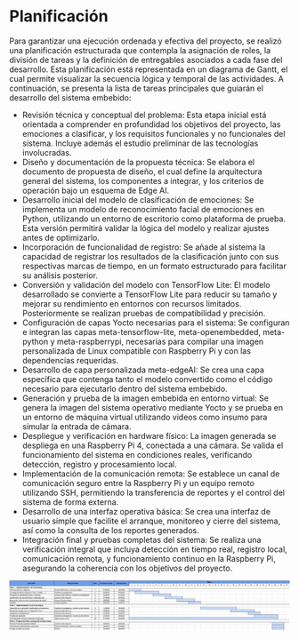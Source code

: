 # Planificación
Para garantizar una ejecución ordenada y efectiva del proyecto, se realizó una planificación estructurada que contempla la asignación de roles, la división de tareas y la definición de entregables asociados a cada fase del desarrollo. Esta planificación está representada en un diagrama de Gantt, el cual permite visualizar la secuencia lógica y temporal de las actividades. A continuación, se presenta la lista de tareas principales que guiarán el desarrollo del sistema embebido:

- Revisión técnica y conceptual del problema: Esta etapa inicial está orientada a comprender en profundidad los objetivos del proyecto, las emociones a clasificar, y los requisitos funcionales y no funcionales del sistema. Incluye además el estudio preliminar de las tecnologías involucradas.
- Diseño y documentación de la propuesta técnica: Se elabora el documento de propuesta de diseño, el cual define la arquitectura general del sistema, los componentes a integrar, y los criterios de operación bajo un esquema de Edge AI.
- Desarrollo inicial del modelo de clasificación de emociones: Se implementa un modelo de reconocimiento facial de emociones en Python, utilizando un entorno de escritorio como plataforma de prueba. Esta versión permitirá validar la lógica del modelo y realizar ajustes antes de optimizarlo.
- Incorporación de funcionalidad de registro: Se añade al sistema la capacidad de registrar los resultados de la clasificación junto con sus respectivas marcas de tiempo, en un formato estructurado para facilitar su análisis posterior.
- Conversión y validación del modelo con TensorFlow Lite: El modelo desarrollado se convierte a TensorFlow Lite para reducir su tamaño y mejorar su rendimiento en entornos con recursos limitados. Posteriormente se realizan pruebas de compatibilidad y precisión.
- Configuración de capas Yocto necesarias para el sistema: Se configuran e integran las capas meta-tensorflow-lite, meta-openembedded, meta-python y meta-raspberrypi, necesarias para compilar una imagen personalizada de Linux compatible con Raspberry Pi y con las dependencias requeridas.
- Desarrollo de capa personalizada meta-edgeAI: Se crea una capa específica que contenga tanto el modelo convertido como el código necesario para ejecutarlo dentro del sistema embebido.
- Generación y prueba de la imagen embebida en entorno virtual: Se genera la imagen del sistema operativo mediante Yocto y se prueba en un entorno de máquina virtual utilizando videos como insumo para simular la entrada de cámara.
- Despliegue y verificación en hardware físico: La imagen generada se despliega en una Raspberry Pi 4, conectada a una cámara. Se valida el funcionamiento del sistema en condiciones reales, verificando detección, registro y procesamiento local.
- Implementación de la comunicación remota: Se establece un canal de comunicación seguro entre la Raspberry Pi y un equipo remoto utilizando SSH, permitiendo la transferencia de reportes y el control del sistema de forma externa.
- Desarrollo de una interfaz operativa básica: Se crea una interfaz de usuario simple que facilite el arranque, monitoreo y cierre del sistema, así como la consulta de los reportes generados.
- Integración final y pruebas completas del sistema: Se realiza una verificación integral que incluya detección en tiempo real, registro local, comunicación remota, y funcionamiento continuo en la Raspberry Pi, asegurando la coherencia con los objetivos del proyecto.

<p align="center">
  <img src="../imag/diagrama.jpg"  width="1000"/>
</p>
